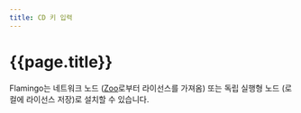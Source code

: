 ```yaml
---
title: CD 키 입력
---
```


<!-- This page is not used at this time.  We will see if we need it in the future. -->

# {{page.title}}
Flamingo는 네트워크 노드 ([Zoo](http://www.rhino3d.com/zoo.htm)로부터 라이선스를 가져옴) 또는 독립 실행형 노드 (로컬에 라이선스 저장)로 설치할 수 있습니다.
